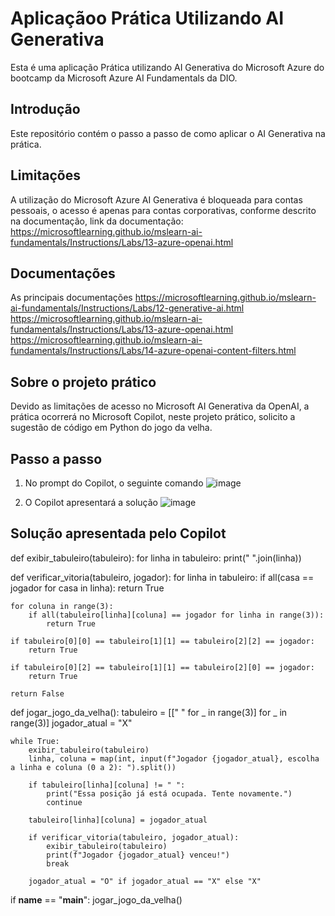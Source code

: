 # Aplicaçãoo Prática Utilizando AI Generativa
Esta é uma aplicação Prática utilizando AI Generativa do Microsoft Azure do bootcamp da Microsoft Azure AI Fundamentals da DIO.

## Introdução
Este repositório contém o passo a passo de como aplicar o AI Generativa na prática.

## Limitações
A utilização do Microsoft Azure AI Generativa é bloqueada para contas pessoais, o acesso é apenas para contas corporativas, conforme descrito na documentação, link da documentação: https://microsoftlearning.github.io/mslearn-ai-fundamentals/Instructions/Labs/13-azure-openai.html

## Documentações
As principais documentações
https://microsoftlearning.github.io/mslearn-ai-fundamentals/Instructions/Labs/12-generative-ai.html
https://microsoftlearning.github.io/mslearn-ai-fundamentals/Instructions/Labs/13-azure-openai.html
https://microsoftlearning.github.io/mslearn-ai-fundamentals/Instructions/Labs/14-azure-openai-content-filters.html

## Sobre o projeto prático
Devido as limitações de acesso no Microsoft AI Generativa da OpenAI, a prática ocorrerá no Microsoft Copilot, neste projeto prático, solicito a sugestão de código em Python do jogo da velha.

## Passo a passo

1. No prompt do Copilot, o seguinte comando
![image](https://github.com/CleristonAlbuquerque/Aplicacao-Pratica-Utilizando-AI-Generativa/assets/64879348/92900bf6-a626-4013-836f-09e6515e22d2)

2. O Copilot apresentará a solução
![image](https://github.com/CleristonAlbuquerque/Aplicacao-Pratica-Utilizando-AI-Generativa/assets/64879348/44a6f2e0-a925-4ed1-be86-df963bfe4ab4)

## Solução apresentada pelo Copilot

def exibir_tabuleiro(tabuleiro):
    for linha in tabuleiro:
        print(" ".join(linha))

def verificar_vitoria(tabuleiro, jogador):
    for linha in tabuleiro:
        if all(casa == jogador for casa in linha):
            return True

    for coluna in range(3):
        if all(tabuleiro[linha][coluna] == jogador for linha in range(3)):
            return True

    if tabuleiro[0][0] == tabuleiro[1][1] == tabuleiro[2][2] == jogador:
        return True

    if tabuleiro[0][2] == tabuleiro[1][1] == tabuleiro[2][0] == jogador:
        return True

    return False

def jogar_jogo_da_velha():
    tabuleiro = [[" " for _ in range(3)] for _ in range(3)]
    jogador_atual = "X"

    while True:
        exibir_tabuleiro(tabuleiro)
        linha, coluna = map(int, input(f"Jogador {jogador_atual}, escolha a linha e coluna (0 a 2): ").split())

        if tabuleiro[linha][coluna] != " ":
            print("Essa posição já está ocupada. Tente novamente.")
            continue

        tabuleiro[linha][coluna] = jogador_atual

        if verificar_vitoria(tabuleiro, jogador_atual):
            exibir_tabuleiro(tabuleiro)
            print(f"Jogador {jogador_atual} venceu!")
            break

        jogador_atual = "O" if jogador_atual == "X" else "X"

if __name__ == "__main__":
    jogar_jogo_da_velha()


